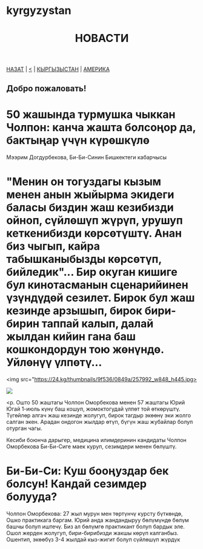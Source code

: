 # kyrgyzystan
<html>
</head> 
 <body>
  <header>
    <h1>НОВАСТИ</h1>
  </header>
  <nav><a href="https://maike1230.github.io/Russiannews/">НАЗАТ</a> | <a href="https://maike1230.github.io/Russiannews/"><</a> |
       <a href="https">КЫРГЫЗЫСТАН</a> | <a href="https://maike1230.github.io/USA/">АМЕРИКА</a></nav>
  <article>
    <h2>Добро пожаловать!</h2>
  </article>
 </body> 
  <h1>50 жашында турмушка чыккан Чолпон: канча жашта болсоңор да, бактыңар үчүн күрөшкүлө</h1>
  Мээрим Догдурбекова, Би-Би-Синин Бишкектеги кабарчысы
  <h1>"Менин он тогуздагы кызым менен анын жыйырма экидеги баласы биздин жаш кезибизди ойноп, сүйлөшүп жүрүп, урушуп кеткенибизди көрсөтүштү. Анан биз чыгып, кайра табышканыбызды көрсөтүп, бийледик"... Бир окуган кишиге бул кинотасманын сценарийинен үзүндүдөй сезилет. Бирок бул жаш кезинде арзышып, бирок бири-бирин таппай калып, далай жылдан кийин гана баш кошкондордун тою жөнүндө. Уйлөнүү үлпөтү...</h1>
  
 <img src="https://24.kg/thumbnails/9f536/0849a/257992_w848_h445.jpg>
  
  <img src="https://24.kg/thumbnails/9f536/0849a/257992_w848_h445.jpg">
  
 <p. Ошто 50 жаштагы Чолпон Оморбекова менен 57 жаштагы Юрий Югай 1-июль күнү баш кошуп, жомоктогудай үлпөт той өткөрүштү. Түгөйлөр алгач жаш кезинде жолугуп, бирок тагдыр экөөнү эки жолго салган экен. Арадан ондогон жылдар өтүп, бүгүн жаш жубайлар болуп отурган чагы.</p>

Кесиби боюнча дарыгер, медицина илимдеринин кандидаты Чолпон Оморбекова Би-Би-Сиге маек куруп, сезимдери менен бөлүштү.

<h1>Би-Би-Си: Куш бооңуздар бек болсун! Кандай сезимдер болууда?</h1>

<p>Чолпон Оморбекова: 27 жыл мурун мен төртүнчү курсту бүткөндө, Ошко практикага баргам. Юрий анда жандандыруу бөлүмүндө бөлүм башчы болуп иштечү. Биз ал бөлүмгө практикант болуп бардык эле. Ошол жерден жолугуп, бири-бирибизди жакшы көрүп калганбыз. Ошентип, экөөбүз 3-4 жылдай кыз-жигит болуп сүйлөшүп жүрдүк</p>
